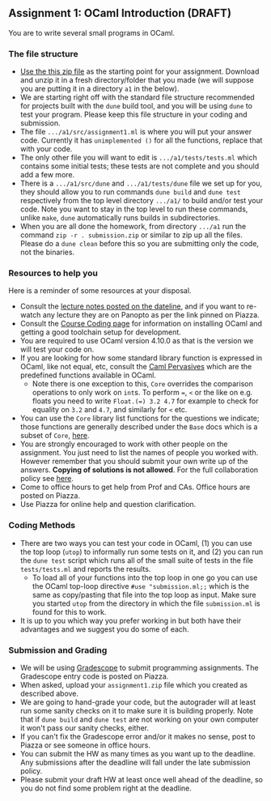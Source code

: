 Assignment 1: OCaml Introduction (DRAFT)
--------------------------------

You are to write several small programs in OCaml. 

### The file structure

* [Use the this zip file](assignment1.zip) as the starting point for your assignment.  Download and unzip it in a fresh directory/folder that you made (we will suppose you are putting it in a directory `a1` in the below).  
* We are starting right off with the standard file structure recommended for projects built with the `dune` build tool, and you will be using `dune` to test your program.  Please keep this file structure in your coding and submission.
* The file `.../a1/src/assignment1.ml` is where you will put your answer code.  Currently it has `unimplemented ()` for all the functions, replace that with your code.
* The only other file you will want to edit is `.../a1/tests/tests.ml` which contains some initial tests; these tests are not complete and you should add a few more.
* There is a `.../a1/src/dune` and `.../a1/tests/dune` file we set up for you, they should allow you to run commands `dune build` and `dune test` respectively from the top level directory `.../a1/` to build and/or test your code.  Note you want to stay in the top level to run these commands, unlike `make`, `dune` automatically runs builds in subdirectories.
* When you are all done the homework, from directory `.../a1` run the command `zip -r . submission.zip` or similar to zip up all the files. Please do a `dune clean` before this so you are submitting only the code, not the binaries.

### Resources to help you

Here is a reminder of some resources at your disposal.

-   Consult the [lecture notes posted on the dateline](../dateline.html), and if you want to re-watch any lecture they are on Panopto as per the link pinned on Piazza.
-   Consult the [Course Coding page](../coding.html) for information on installing OCaml and getting a good toolchain setup for development.
-   You are required to use OCaml version 4.10.0 as that is the version we will test your code on.
-   If you are looking for how some standard library function is expressed in OCaml, like not equal, etc, consult the [Caml Pervasives](https://ocaml.org/releases/4.10/htmlman/libref/Stdlib.html) which are the predefined functions available in OCaml.
    - Note there is one exception to this, `Core` overrides the comparison operations to only work on `int`s.  To perform `=`, `<` or the like on e.g. floats you need to write `Float.(=) 3.2 4.7` for example to check for equality on `3.2` and `4.7`, and similarly for `<` etc.
- You can use the `Core` library list functions for the questions we indicate; those functions are generally described under the `Base` docs which is a subset of `Core`, [here](https://ocaml.janestreet.com/ocaml-core/latest/doc/base/Base/List/index.html).
-   You are strongly encouraged to work with other people on the assignment. You just need to list the names of people you worked with. However remember that you should submit your own write up of the answers. **Copying of solutions is not allowed**. For the full collaboration policy see [here](../integrity.shtml).
-   Come to office hours to get help from Prof and CAs.  Office hours are posted on Piazza.
-   Use Piazza for online help and question clarification.

### Coding Methods
- There are two ways you can test your code in OCaml, (1) you can use the top loop (`utop`) to informally run some tests on it, and (2) you can run the `dune test` script which runs all of the small suite of tests in the file `tests/tests.ml` and reports the results. 
    - To load all of your functions into the top loop in one go you can use the OCaml top-loop directive `#use "submission.ml;;` which is the same as copy/pasting that file into the top loop as input.  Make sure you started `utop` from the directory in which the file `submission.ml` is found for this to work.
- It is up to you which way you prefer working in but both have their advantages and we suggest you do some of each.

### Submission and Grading

-   We will be using [Gradescope](https://gradescope.com) to submit programming assignments. The Gradescope entry code is posted on Piazza.
-   When asked, upload your `assignment1.zip` file which you created as described above.
-   We are going to hand-grade your code, but the autograder will at least run some sanity checks on it to make sure it is building properly.  Note that if `dune build` and `dune test` are not working on your own computer it won't pass our sanity checks, either.
-   If you can't fix the Gradescope error and/or it makes no sense, post to Piazza or see someone in office hours.
-   You can submit the HW as many times as you want up to the deadline. Any submissions after the deadline will fall under the late submission policy.
-   Please submit your draft HW at least once well ahead of the deadline, so you do not find some problem right at the deadline.

